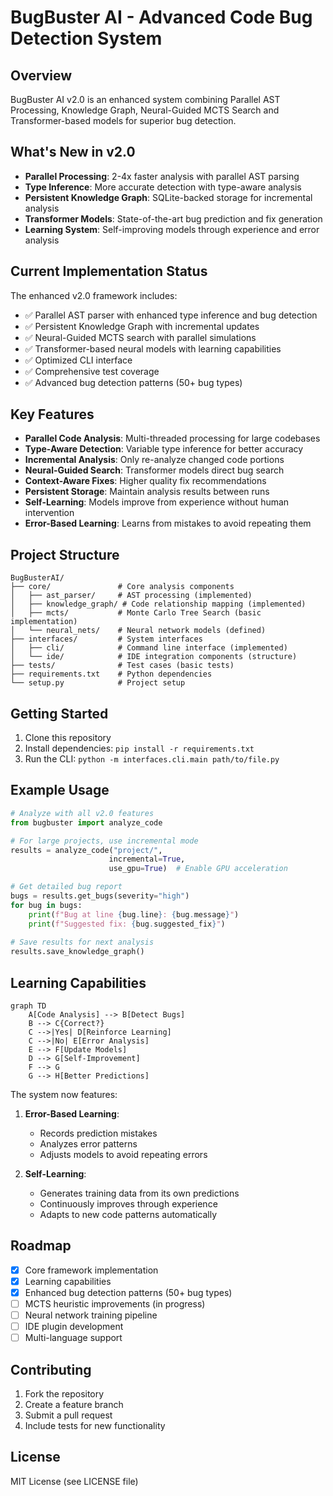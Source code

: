 # BugBuster AI - Advanced Code Bug Detection System

## Overview
BugBuster AI v2.0 is an enhanced system combining Parallel AST Processing, Knowledge Graph, Neural-Guided MCTS Search and Transformer-based models for superior bug detection.

## What's New in v2.0
- **Parallel Processing**: 2-4x faster analysis with parallel AST parsing
- **Type Inference**: More accurate detection with type-aware analysis
- **Persistent Knowledge Graph**: SQLite-backed storage for incremental analysis
- **Transformer Models**: State-of-the-art bug prediction and fix generation
- **Learning System**: Self-improving models through experience and error analysis

## Current Implementation Status
The enhanced v2.0 framework includes:
- ✅ Parallel AST parser with enhanced type inference and bug detection
- ✅ Persistent Knowledge Graph with incremental updates
- ✅ Neural-Guided MCTS search with parallel simulations
- ✅ Transformer-based neural models with learning capabilities
- ✅ Optimized CLI interface
- ✅ Comprehensive test coverage
- ✅ Advanced bug detection patterns (50+ bug types)

## Key Features
- **Parallel Code Analysis**: Multi-threaded processing for large codebases
- **Type-Aware Detection**: Variable type inference for better accuracy
- **Incremental Analysis**: Only re-analyze changed code portions
- **Neural-Guided Search**: Transformer models direct bug search
- **Context-Aware Fixes**: Higher quality fix recommendations
- **Persistent Storage**: Maintain analysis results between runs
- **Self-Learning**: Models improve from experience without human intervention
- **Error-Based Learning**: Learns from mistakes to avoid repeating them

## Project Structure
```
BugBusterAI/
├── core/               # Core analysis components
│   ├── ast_parser/     # AST processing (implemented)
│   ├── knowledge_graph/ # Code relationship mapping (implemented)  
│   ├── mcts/           # Monte Carlo Tree Search (basic implementation)
│   └── neural_nets/    # Neural network models (defined)
├── interfaces/         # System interfaces
│   ├── cli/            # Command line interface (implemented)
│   └── ide/            # IDE integration components (structure)
├── tests/              # Test cases (basic tests)
├── requirements.txt    # Python dependencies
└── setup.py            # Project setup
```

## Getting Started
1. Clone this repository
2. Install dependencies: `pip install -r requirements.txt`
3. Run the CLI: `python -m interfaces.cli.main path/to/file.py`

## Example Usage
```python
# Analyze with all v2.0 features
from bugbuster import analyze_code

# For large projects, use incremental mode
results = analyze_code("project/",
                      incremental=True,
                      use_gpu=True)  # Enable GPU acceleration

# Get detailed bug report
bugs = results.get_bugs(severity="high")
for bug in bugs:
    print(f"Bug at line {bug.line}: {bug.message}")
    print(f"Suggested fix: {bug.suggested_fix}")
    
# Save results for next analysis
results.save_knowledge_graph()
```

## Learning Capabilities

```mermaid
graph TD
    A[Code Analysis] --> B[Detect Bugs]
    B --> C{Correct?}
    C -->|Yes| D[Reinforce Learning]
    C -->|No| E[Error Analysis]
    E --> F[Update Models]
    D --> G[Self-Improvement]
    F --> G
    G --> H[Better Predictions]
```

The system now features:
1. **Error-Based Learning**:
   - Records prediction mistakes
   - Analyzes error patterns
   - Adjusts models to avoid repeating errors

2. **Self-Learning**:
   - Generates training data from its own predictions
   - Continuously improves through experience
   - Adapts to new code patterns automatically

## Roadmap
- [x] Core framework implementation
- [x] Learning capabilities
- [x] Enhanced bug detection patterns (50+ bug types)
- [ ] MCTS heuristic improvements (in progress)
- [ ] Neural network training pipeline
- [ ] IDE plugin development
- [ ] Multi-language support

## Contributing
1. Fork the repository
2. Create a feature branch
3. Submit a pull request
4. Include tests for new functionality

## License
MIT License (see LICENSE file)